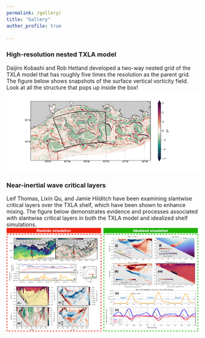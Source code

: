 ```yaml
---
permalink: /gallery/
title: "Gallery"
author_profile: true

---
```

### High-resolution nested TXLA model
Daijiro Kobashi and Rob Hetland developed a two-way nested grid of the TXLA model that has roughly five times the resolution as the parent grid. The figure below shows snapshots of the surface vertical vorticity field. Look at all the structure that pops up inside the box!
![](../images/nested_vorticity.png)

### Near-inertial wave critical layers
Leif Thomas, Lixin Qu, and Jamie Hilditch have been examining slantwise critical layers over the TXLA shelf, which have been shown to enhance mixing. The figure below demonstrates evidence and processes associated with slantwise critical layers in both the TXLA model and idealized shelf simulations. 
![](../images/critical_layer.png)
